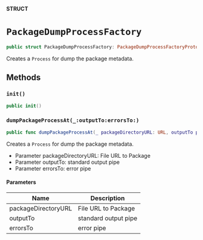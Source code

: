 **STRUCT**

# `PackageDumpProcessFactory`

```swift
public struct PackageDumpProcessFactory: PackageDumpProcessFactoryProtocol
```

Creates a `Process` for dump the package metadata.

## Methods
### `init()`

```swift
public init()
```

### `dumpPackageProcessAt(_:outputTo:errorsTo:)`

```swift
public func dumpPackageProcessAt(_ packageDirectoryURL: URL, outputTo pipe: Pipe, errorsTo errorPipe: Pipe) -> Process
```

Creates a `Process` for dump the package metadata.
- Parameter packageDirectoryURL: File URL to Package
- Parameter outputTo: standard output pipe
- Parameter errorsTo: error pipe

#### Parameters

| Name | Description |
| ---- | ----------- |
| packageDirectoryURL | File URL to Package |
| outputTo | standard output pipe |
| errorsTo | error pipe |